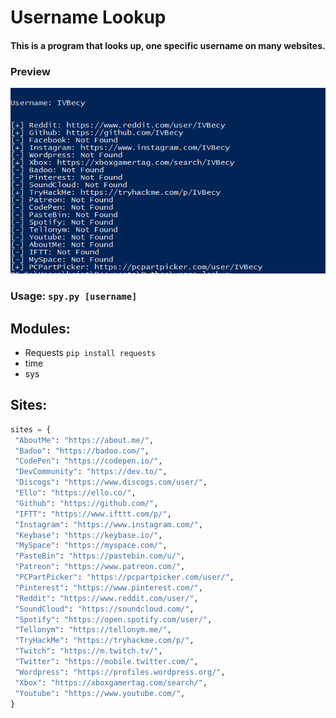 # Username Lookup

 #### This is a program that looks up, one specific username on many websites.
 ### Preview
 ![Preview](images/uname.png)
 
 ### Usage: ```spy.py [username]```
 
 ## Modules:
 - Requests ```pip install requests```
 - time
 - sys
 
 ## Sites:
 ```python
sites = {
  "AboutMe": "https://about.me/",
  "Badoo": "https://badoo.com/",
  "CodePen": "https://codepen.io/",
  "DevCommunity": "https://dev.to/",
  "Discogs": "https://www.discogs.com/user/",
  "Ello": "https://ello.co/",
  "Github": "https://github.com/",
  "IFTT": "https://www.ifttt.com/p/",
  "Instagram": "https://www.instagram.com/",
  "Keybase": "https://keybase.io/",
  "MySpace": "https://myspace.com/",
  "PasteBin": "https://pastebin.com/u/",
  "Patreon": "https://www.patreon.com/",
  "PCPartPicker": "https://pcpartpicker.com/user/",
  "Pinterest": "https://www.pinterest.com/",
  "Reddit": "https://www.reddit.com/user/",
  "SoundCloud": "https://soundcloud.com/",
  "Spotify": "https://open.spotify.com/user/",
  "Tellonym": "https://tellonym.me/",
  "TryHackMe": "https://tryhackme.com/p/",
  "Twitch": "https://m.twitch.tv/",
  "Twitter": "https://mobile.twitter.com/",
  "Wordpress": "https://profiles.wordpress.org/",
  "Xbox": "https://xboxgamertag.com/search/",
  "Youtube": "https://www.youtube.com/",
}
 ```
